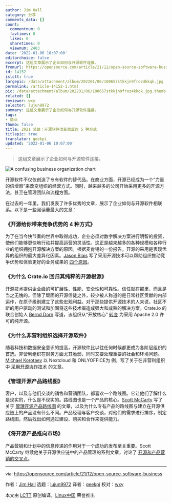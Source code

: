 ```yaml
---
author: Jim Hall
category: 分享
comments_data: []
count:
  commentnum: 0
  favtimes: 0
  likes: 0
  sharetimes: 0
  viewnum: 2403
date: '2022-01-06 10:07:00'
editorchoice: false
excerpt: 这组文章展示了企业如何与开源软件连接。
fromurl: https://opensource.com/article/21/12/open-source-software-business
id: 14152
islctt: true
largepic: /data/attachment/album/202201/06/100657stkkjn9froz4kkqk.jpg
permalink: /article-14152-1.html
pic: /data/attachment/album/202201/06/100657stkkjn9froz4kkqk.jpg.thumb.jpg
related: []
reviewer: wxy
selector: lujun9972
summary: 这组文章展示了企业如何与开源软件连接。
tags:
- 商业
thumb: false
title: 2021 总结：开源软件改变商业的 5 种方式
titlepic: true
translator: geekpi
updated: '2022-01-06 10:07:00'
---
```



> 
> 这组文章展示了企业如何与开源软件连接。
> 
> 
> 


![](/data/attachment/album/202201/06/100657stkkjn9froz4kkqk.jpg "A confusing business organization chart")


开源软件不仅仅创造了专有软件的替代品。在商业方面，开源已经成为一个“力量的倍增器”来改变组织的经营方式。同时，越来越多的公司开始采用更多的开源方法，甚至在管理团队和流程方面。


在过去的一年里，我们发表了许多优秀的文章，展示了企业如何与开源软件相联系。以下是一些阅读量最大的文章：


### 《开源给你带来竞争优势的 4 种方式》


为了在当今快节奏的世界中取得成功，企业必须对数字解决方案进行明智的投资，使他们能够更快地行动并提高运营的灵活性。这正是越来越多的各种规模和各种行业的组织拥抱开源解决方案的原因。根据麦肯锡的一份报告，开源的采用是表现优异的组织的最大差异化因素。[Jason Blais](https://opensource.com/users/jasonblais) 写了采用开源技术可以帮助组织推动竞争优势和体验更好的业务成果的 [四个原因](https://opensource.com/article/21/4/open-source-competitive-advantage)。


### 《为什么 Crate.io 回归其纯粹的开源根源》


开源技术提供企业级的可扩展性、性能、安全性和可靠性。信任就在那里，而且是当之无愧的。但除了顽固的开源信徒之外，较少被人称道的是日常社区贡献的内部运作，在原子级别建立了这些宏观利益。对于那些提供开源技术的人来说，社区不断的用户驱动的测试和加固将这些技术锻造成强大和成熟的解决方案。Crate.io 的联合创始人 [Bernd Dorn](https://opensource.com/users/bernd-dorn) 写道，该组织从“开放核心” [转变](https://opensource.com/article/21/4/crate-open-source) 为采用 Apache 2.0 许可的纯开源。


### 《为什么非营利组织选择开源软件》


随着科技和数据安全意识的提高，开源软件比以往任何时候都更成为各阶层组织的首选。非营利组织在财务方面尤其脆弱，同时又要处理重要的社会和环境问题。[Michael Korotaev](https://opensource.com/users/michaelk) 以 Nextcloud 和 ONLYOFFICE为 例，写了关于在非营利组织中 [采用开源协作技术](https://opensource.com/article/21/9/nonprofit-open-source) 的文章。


### 《管理开源产品路线图》


客户，以及与他们交谈的销售和营销团队，都喜欢一个路线图。它让他们了解什么是现实的，什么是不现实的。路线图也是一个产品的核心。[Scott McCarty](https://opensource.com/users/fatherlinux) 写了关于 [管理开源产品路线图](https://opensource.com/article/21/9/open-source-product-roadmap) 的文章，以及为什么专有产品的路线图与建立在开源供应链上的产品没有什么不同。产品经理与客户交谈，对他们的需求进行排序，制定路线图，然后找出如何通过建设、购买和合作来提供能力。


### 《将开源产品推向市场》


产品营销和计划中的信息传递的作用对于一个成功的发布至关重要。Scott McCarty 继续他关于开源供应链中的产品管理的系列文章，讨论了 [开源和产品营销的交叉点](https://opensource.com/article/21/10/open-source-product-market)。




---


via: <https://opensource.com/article/21/12/open-source-software-business>


作者：[Jim Hall](https://opensource.com/users/jim-hall) 选题：[lujun9972](https://github.com/lujun9972) 译者：[geekpi](https://github.com/geekpi) 校对：[wxy](https://github.com/wxy)


本文由 [LCTT](https://github.com/LCTT/TranslateProject) 原创编译，[Linux中国](https://linux.cn/) 荣誉推出